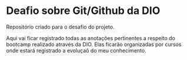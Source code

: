 #  Deafio sobre Git/Github da DIO
Repositório criado para o desafio do projeto.

Aqui vai ficar registrado todas as anotações pertinentes a respeito do bootcamp realizado através da DIO.
Elas ficarão organizadas por cursos onde estará registrado a evoluçaõ do meu conhecimento.
